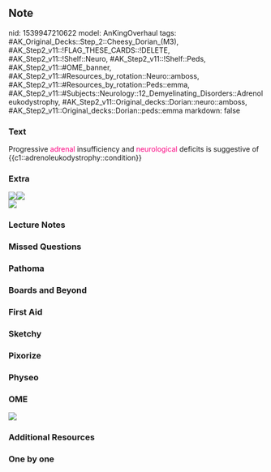 ## Note
nid: 1539947210622
model: AnKingOverhaul
tags: #AK_Original_Decks::Step_2::Cheesy_Dorian_(M3), #AK_Step2_v11::!FLAG_THESE_CARDS::!DELETE, #AK_Step2_v11::!Shelf::Neuro, #AK_Step2_v11::!Shelf::Peds, #AK_Step2_v11::#OME_banner, #AK_Step2_v11::#Resources_by_rotation::Neuro::amboss, #AK_Step2_v11::#Resources_by_rotation::Peds::emma, #AK_Step2_v11::#Subjects::Neurology::12_Demyelinating_Disorders::Adrenoleukodystrophy, #AK_Step2_v11::Original_decks::Dorian::neuro::amboss, #AK_Step2_v11::Original_decks::Dorian::peds::emma
markdown: false

### Text
Progressive <font color="#FC0280">adrenal</font> insufficiency and
<font color="#FC0280">neurological</font> deficits is suggestive of
{{c1::adrenoleukodystrophy::condition}}

### Extra
<div><img src="paste-9205506484731905.jpg"><img src=
"paste-2412599094280193.jpg"></div>
<div><img src="paste-9206146434859009.jpg"></div>

### Lecture Notes


### Missed Questions


### Pathoma


### Boards and Beyond


### First Aid


### Sketchy


### Pixorize


### Physeo


### OME
<div class="ome-widget">
  <a href="https://onlinemeded.org?ref=anki"><img src=
  "_OME_AnkiFlashcards_General_7.png"></a>
</div>

### Additional Resources


### One by one

